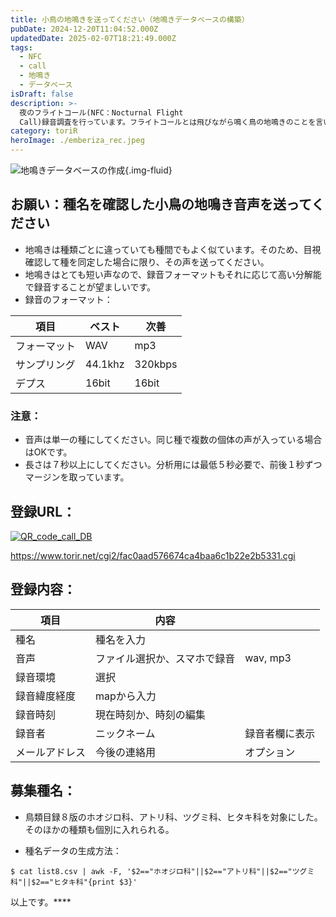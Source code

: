 ```yaml
---
title: 小鳥の地鳴きを送ってください（地鳴きデータベースの構築）
pubDate: 2024-12-20T11:04:52.000Z
updatedDate: 2025-02-07T18:21:49.000Z
tags:
  - NFC
  - call
  - 地鳴き
  - データベース
isDraft: false
description: >-
  夜のフライトコール(NFC：Nocturnal Flight
  Call)録音調査を行っています。フライトコールとは飛びながら鳴く鳥の地鳴きのことを言いますが、日本ではNFCの声と種の対応がいていません。そこで昼に鳴いている地鳴きを集めてデータベースにし、NFCがどの種類かを特定するのに用いたいと思います。昼に鳴く地鳴きと夜のフライトコールはきっと似ているだろうと仮説を立てています。
category: toriR
heroImage: ./emberiza_rec.jpeg
---
```


![地鳴きデータベースの作成](https://object-storage.tyo2.conoha.io/v1/nc_938a9d00d6004f1390c354d4a15ef25b/blog-astro-assets/blog-images/emberiza_rec.jpeg){.img-fluid}

## お願い：種名を確認した小鳥の地鳴き音声を送ってください

- 地鳴きは種類ごとに違っていても種間でもよく似ています。そのため、目視確認して種を同定した場合に限り、その声を送ってください。
- 地鳴きはとても短い声なので、録音フォーマットもそれに応じて高い分解能で録音することが望ましいです。
- 録音のフォーマット：

| 項目         | ベスト  | 次善    |
| ------------ | ------- | ------- |
| フォーマット | WAV     | mp3     |
| サンプリング | 44.1khz | 320kbps |
| デプス       | 16bit   | 16bit   |

### 注意：

- 音声は単一の種にしてください。同じ種で複数の個体の声が入っている場合はOKです。
- 長さは７秒以上にしてください。分析用には最低５秒必要で、前後１秒ずつマージンを取っています。

## 登録URL：

[![QR_code_call_DB](https://object-storage.tyo2.conoha.io/v1/nc_938a9d00d6004f1390c354d4a15ef25b/blog-astro-assets/blog-images/QR_code_call_DB/QR_code_call_DB.png)](https://www.torir.net/cgi2/fac0aad576674ca4baa6c1b22e2b5331.cgi)

https://www.torir.net/cgi2/fac0aad576674ca4baa6c1b22e2b5331.cgi

## 登録内容：

| 項目           | 内容                         |                |
| -------------- | ---------------------------- | -------------- |
| 種名           | 種名を入力                   |                |
| 音声           | ファイル選択か、スマホで録音 | wav, mp3       |
| 録音環境       | 選択                         |                |
| 録音緯度経度   | mapから入力                  |                |
| 録音時刻       | 現在時刻か、時刻の編集       |                |
| 録音者         | ニックネーム                 | 録音者欄に表示 |
| メールアドレス | 今後の連絡用                 | オプション     |

## 募集種名：

- 鳥類目録８版のホオジロ科、アトリ科、ツグミ科、ヒタキ科を対象にした。そのほかの種類も個別に入れられる。

- 種名データの生成方法：

```
$ cat list8.csv | awk -F, '$2=="ホオジロ科"||$2=="アトリ科"||$2=="ツグミ科"||$2=="ヒタキ科"{print $3}' 
```



以上です。****
